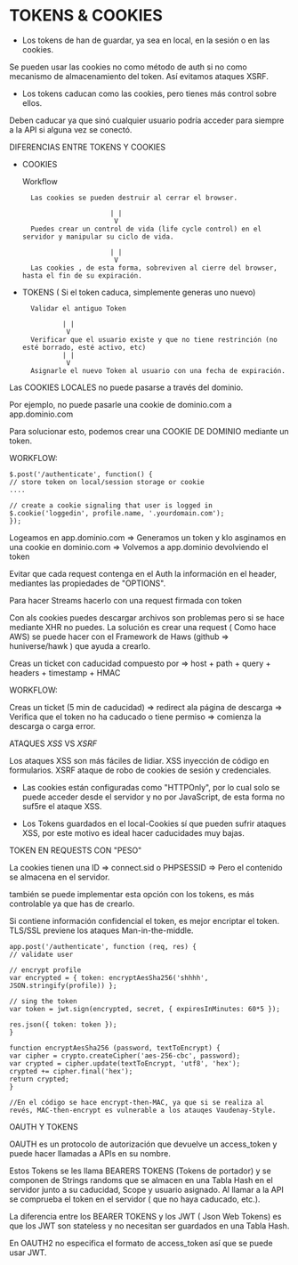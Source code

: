 <h1>TOKENS & COOKIES</h1>

* Los tokens de han de guardar, ya sea en local, en la sesión o en las cookies.

Se pueden usar las cookies no como método de auth si no como mecanismo de almacenamiento del token. Así evitamos ataques XSRF.

* Los tokens caducan como las cookies, pero tienes más control sobre ellos.

Deben caducar ya que sinó cualquier usuario podría acceder para siempre a la API si alguna vez se conectó.

DIFERENCIAS ENTRE TOKENS Y COOKIES

* COOKIES

    Workflow

        Las cookies se pueden destruir al cerrar el browser.

                            | |
                             V
        Puedes crear un control de vida (life cycle control) en el servidor y manipular su ciclo de vida.

                            | |
                             V
        Las cookies , de esta forma, sobreviven al cierre del browser, hasta el fin de su expiración.


* TOKENS  ( Si el token caduca, simplemente generas uno nuevo)

        Validar el antiguo Token
        
                | |
                 V
        Verificar que el usuario existe y que no tiene restrinción (no esté borrado, esté activo, etc)
                | |
                 V
        Asignarle el nuevo Token al usuario con una fecha de expiración.


Las COOKIES LOCALES no puede pasarse a través del dominio.

Por ejemplo, no puede pasarle una cookie de dominio.com a app.dominio.com

Para solucionar esto, podemos crear una COOKIE DE DOMINIO mediante un token.

WORKFLOW:

    $.post('/authenticate', function() {
    // store token on local/session storage or cookie
    ....

    // create a cookie signaling that user is logged in
    $.cookie('loggedin', profile.name, '.yourdomain.com');
    }); 



Logeamos en app.dominio.com => Generamos un token y klo asginamos en una cookie en dominio.com => Volvemos a app.dominio devolviendo el token


Evitar que cada request contenga en el Auth la información en el header, mediantes las propiedades de "OPTIONS".

Para hacer Streams hacerlo con una request firmada con token

Con als cookies puedes descargar archivos son problemas pero si se hace mediante XHR no puedes. La solución es crear una request ( Como hace AWS) se puede hacer con el Framework de Haws (github => huniverse/hawk ) que ayuda a crearlo.

Creas un ticket con caducidad compuesto por => host + path + query + headers + timestamp + HMAC

WORKFLOW:

Creas un ticket (5 min de caducidad) => redirect ala página de descarga => Verifica que el token no ha caducado o tiene permiso => comienza la descarga o carga error.


ATAQUES *XSS* VS *XSRF*

Los ataques XSS son más fáciles de lidiar. XSS inyección de código en formularios. XSRF ataque de robo de cookies de sesión y credenciales.

* Las cookies están configuradas como "HTTPOnly", por lo cual solo se puede acceder desde el servidor y no por JavaScript, de esta forma no suf5re el ataque XSS.

* Los Tokens guardados en el local-Cookies sí que pueden sufrir ataques XSS, por este motivo es ideal hacer caducidades muy bajas.


TOKEN EN REQUESTS CON "PESO"

La cookies tienen una ID => connect.sid o PHPSESSID => Pero el contenido se almacena en el servidor.

también se puede implementar esta opción con los tokens, es más controlable ya que has de crearlo.

Si contiene información confidencial el token, es mejor encriptar el token. TLS/SSL previene los ataques Man-in-the-middle.


    app.post('/authenticate', function (req, res) {
    // validate user

    // encrypt profile
    var encrypted = { token: encryptAesSha256('shhhh', JSON.stringify(profile)) };

    // sing the token
    var token = jwt.sign(encrypted, secret, { expiresInMinutes: 60*5 });

    res.json({ token: token });
    }

    function encryptAesSha256 (password, textToEncrypt) {
    var cipher = crypto.createCipher('aes-256-cbc', password);
    var crypted = cipher.update(textToEncrypt, 'utf8', 'hex');
    crypted += cipher.final('hex');
    return crypted;
    }

    //En el código se hace encrypt-then-MAC, ya que si se realiza al revés, MAC-then-encrypt es vulnerable a los atauqes Vaudenay-Style.

OAUTH Y TOKENS

OAUTH es un protocolo de autorización que devuelve un access_token y puede hacer llamadas a APIs en su nombre.

Estos Tokens se les llama BEARERS TOKENS (Tokens de portador) y se componen de Strings randoms que se almacen en una Tabla Hash en el servidor junto a su caducidad, Scope y usuario asignado. Al llamar a la API se comprueba el token en el servidor ( que no haya caducado, etc.).

La diferencia entre los BEARER TOKENS y los JWT ( Json Web Tokens) es que los JWT son stateless y no necesitan ser guardados en una Tabla Hash.

En OAUTH2 no especifica el formato de access_token así que se puede usar JWT.











